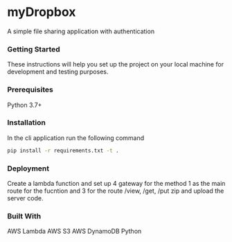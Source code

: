 # myDropbox
A simple file sharing application with authentication

### Getting Started
These instructions will help you set up the project on your local machine for development and testing purposes.

### Prerequisites
Python 3.7+

### Installation

In the cli application run the following command
```bash
pip install -r requirements.txt -t .
```

### Deployment
Create a lambda function and set up 4 gateway for the method
1 as the main route for the fucntion and 3
for the route /view, /get, /put zip and upload the server code.

### Built With
AWS Lambda
AWS S3
AWS DynamoDB
Python
